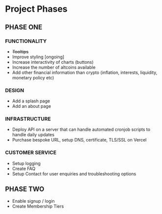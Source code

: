 # Project Phases

## PHASE ONE

### FUNCTIONALITY

- ~~Tooltips~~
- Improve styling [ongoing]
- Increase interactivity of charts (buttons)
- Increase the number of altcoins available
- Add other financial information than crypto (inflation, interests, liquidity, monetary policy etc)

### DESIGN

- Add a splash page
- Add an about page

### INFRASTRUCTURE

- Deploy API on a server that can handle automated cronjob scripts to handle daily updates
- Purchase bespoke URL, setup DNS, certificate, TLS/SSL on Vercel

### CUSTOMER SERVICE

- Setup logging
- Create FAQ
- Setup Contact for user enquiries and troubleshooting options

## PHASE TWO

- Enable signup / login
- Create Membership Tiers